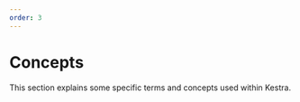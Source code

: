 ```yaml
---
order: 3
---
```

# Concepts

This section explains some specific terms and concepts used within Kestra.


<ChildTableOfContents :header="true"/>

